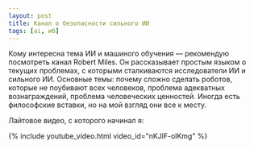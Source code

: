```yaml
---
layout: post
title: Канал о безопасности сильного ИИ
tags: [ai, иб]
---
```

Кому интересна тема ИИ и машиного обучения — рекомендую посмотреть канал Robert Miles. Он рассказывает простым языком о текущих проблемах, с которыми сталкиваются исследователи ИИ и сильного ИИ. Основные темы: почему сложно сделать роботов, которые не поубивают всех человеков, проблема адекватных вознаграждений, проблема человеческих ценностей. Иногда есть философские вставки, но на мой взгляд они все к месту.

Лайтовое видео, с которого начинал я:

{% include youtube_video.html video_id="nKJlF-olKmg" %}

